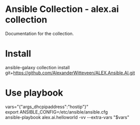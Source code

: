 # Ansible Collection - alex.ai collection
Documentation for the collection.

# Install
ansible-galaxy collection install git+https://github.com/AlexanderWitteveen/ALEX.Ansible.AI.git

# Use playbook
vars="{\"args_dhcpipaddress\":\"hostip\"}"  
export ANSIBLE_CONFIG=/etc/ansible/ansible.cfg  
ansible-playbook alex.ai.helloworld -vv --extra-vars "$vars"
